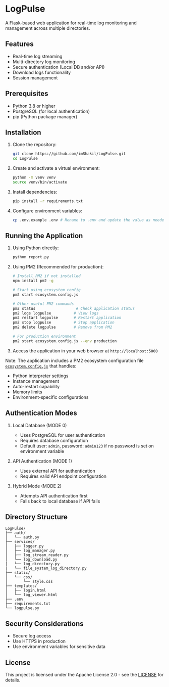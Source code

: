# LogPulse

A Flask-based web application for real-time log monitoring and management across multiple directories.

## Features

- Real-time log streaming
- Multi-directory log monitoring
- Secure authentication (Local DB and/or API)
- Download logs functionality
- Session management

## Prerequisites

- Python 3.8 or higher
- PostgreSQL (for local authentication)
- pip (Python package manager)

## Installation

1. Clone the repository:

    ```bash
    git clone https://github.com/imShakil/LogPulse.git
    cd LogPulse
    ```

2. Create and activate a virtual environment:

    ```bash
    python -m venv venv
    source venv/bin/activate
    ```

3. Install dependencies:

    ```bash
    pip install -r requirements.txt
    ```

4. Configure environment variables:

    ```bash
    cp .env.example .env # Rename to .env and update the value as needed
    ```

## Running the Application

1. Using Python directly:

    ```bash
    python report.py
    ```

2. Using PM2 (Recommended for production):

    ```bash
    # Install PM2 if not installed
    npm install pm2 -g

    # Start using ecosystem config
    pm2 start ecosystem.config.js

    # Other useful PM2 commands
    pm2 status                  # Check application status
    pm2 logs logpulse          # View logs
    pm2 restart logpulse       # Restart application
    pm2 stop logpulse          # Stop application
    pm2 delete logpulse        # Remove from PM2

    # For production environment
    pm2 start ecosystem.config.js --env production
    ```

3. Access the application in your web browser at `http://localhost:5000`

Note: The application includes a PM2 ecosystem configuration file [`ecosystem.config.js`](./ecosystem.config.js) that handles:

- Python interpreter settings
- Instance management
- Auto-restart capability
- Memory limits
- Environment-specific configurations

## Authentication Modes

1. Local Database (MODE 0)
   - Uses PostgreSQL for user authentication
   - Requires database configuration
   - Default user: `admin`, password: `admin123` if no password is set on environment variable

2. API Authentication (MODE 1)
   - Uses external API for authentication
   - Requires valid API endpoint configuration

3. Hybrid Mode (MODE 2)
   - Attempts API authentication first
   - Falls back to local database if API fails

## Directory Structure

```plaintext
LogPulse/
├── auth/
│   └── auth.py
├── services/
│   ├── logger.py
│   ├── log_manager.py
│   ├── log_stream_reader.py
│   └── log_download.py
|   └── log_directory.py
|   └── file_system_log_directory.py
├── static/
│   └── css/
│       └── style.css
├── templates/
│   ├── login.html
│   └── log_viewer.html
├── .env
├── requirements.txt
└── logpulse.py
```

## Security Considerations

- Secure log access
- Use HTTPS in production
- Use environment variables for sensitive data

## License

This project is licensed under the Apache License 2.0 - see the [LICENSE](LICENSE) for details.
